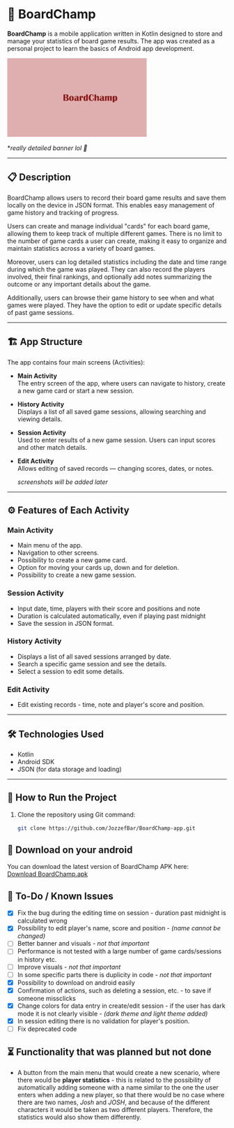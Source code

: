 
# 🎲 BoardChamp

**BoardChamp** is a mobile application written in Kotlin designed to store and manage your statistics of board game results. The app was created as a personal project to learn the basics of Android app development.

![Banner](app/src/main/res/mipmap-xhdpi/ic_banner.png)

**really detailed banner lol 🎉*

---


## 📋 Description

BoardChamp allows users to record their board game results and save them locally on the device in JSON format. This enables easy management of game history and tracking of progress.

Users can create and manage individual "cards" for each board game, allowing them to keep track of multiple different games. There is no limit to the number of game cards a user can create, making it easy to organize and maintain statistics across a variety of board games.

Moreover, users can log detailed statistics including the date and time range during which the game was played. They can also record the players involved, their final rankings, and optionally add notes summarizing the outcome or any important details about the game.

Additionally, users can browse their game history to see when and what games were played. They have the option to edit or update specific details of past game sessions.


---

## 🏗️ App Structure

The app contains four main screens (Activities):

- **Main Activity**  
  The entry screen of the app, where users can navigate to history, create a new game card or start a new session.

- **History Activity**  
  Displays a list of all saved game sessions, allowing searching and viewing details.

- **Session Activity**  
  Used to enter results of a new game session. Users can input scores and other match details.

- **Edit Activity**  
  Allows editing of saved records — changing scores, dates, or notes.

	*screenshots will be added later*
---

## ⚙️ Features of Each Activity

### Main Activity
- Main menu of the app.
- Navigation to other screens.
- Possibility to create a new game card.
- Option for moving your cards up, down and for deletion.
- Possibility to create a new game session.

### Session Activity
- Input date, time, players with their score and positions and note
- Duration is calculated automatically, even if playing past midnight
- Save the session in JSON format.

### History Activity
- Displays a list of all saved sessions arranged by date.
- Search a specific game session and see the details.
- Select a session to edit some details.

### Edit Activity
- Edit existing records - time, note and player's score and position.

---

## 🛠️ Technologies Used

- Kotlin  
- Android SDK  
- JSON (for data storage and loading)  

---

## 🚀 How to Run the Project

1. Clone the repository using Git command:
   ```bash
   git clone https://github.com/JozzefBar/BoardChamp-app.git

## 📱 Download on your android
You can download the latest version of BoardChamp APK here:  
[Download BoardChamp.apk](https://github.com/JozzefBar/BoardChamp-app/releases/download/v1.0/app-debug.apk)

## 🐞 To-Do / Known Issues

- [x] Fix the bug during the editing time on session - duration past midnight is calculated wrong
- [x] Possibility to edit player's name, score and position - *(name cannot be changed)*
- [ ] Better banner and visuals - *not that important*
- [ ] Performance is not tested with a large number of game cards/sessions in history etc.
- [ ] Improve visuals - *not that important*
- [ ] In some specific parts there is duplicity in code - *not that important*
- [x] Possibility to download on android easily
- [x] Confirmation of actions, such as deleting a session, etc. - to save if someone missclicks
- [x] Change colors for data entry in create/edit session - if the user has dark mode it is not clearly visible - *(dark theme and light theme added)*
- [x] In session editing there is no validation for player's position.
- [ ] Fix deprecated code

## ⏳ Functionality that was planned but not done
- A button from the main menu that would create a new scenario, where there would be **player statistics** - this is related to the possibility of automatically adding someone with a name similar to the one the user enters when adding a new player, so that there would be no case where there are two names, _Josh_ and _JOSH_, and because of the different characters it would be taken as two different players. Therefore, the statistics would also show them differently.
